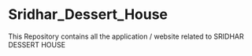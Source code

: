 # Sridhar_Dessert_House

This Repository contains all the application / website related to SRIDHAR DESSERT HOUSE
